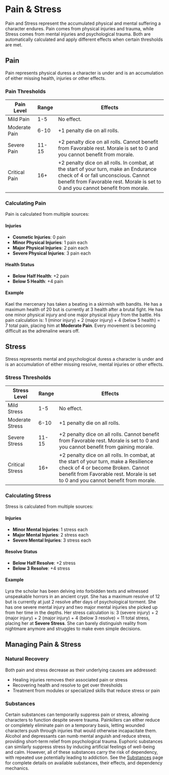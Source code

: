 # Pain & Stress

Pain and Stress represent the accumulated physical and mental suffering a character endures. Pain comes from physical injuries and trauma, while Stress comes from mental injuries and psychological trauma. Both are automatically calculated and apply different effects when certain thresholds are met.

## Pain
<div class="triangle-line"></div>

Pain represents physical duress a character is under and is an accumulation of either missing health, injuries or other effects.

### Pain Thresholds

| Pain Level | Range | Effects |
|------------|-------|---------|
| Mild Pain | 1-5 | No effect. |
| Moderate Pain | 6-10 | +1 penalty die on all rolls. |
| Severe Pain | 11-15 | +2 penalty dice on all rolls. Cannot benefit from Favorable rest. Morale is set to 0 and you cannot benefit from morale. |
| Critical Pain | 16+ | +2 penalty dice on all rolls. In combat, at the start of your turn, make an Endurance check of 4 or fall unconscious. Cannot benefit from Favorable rest. Morale is set to 0 and you cannot benefit from morale. |

### Calculating Pain

Pain is calculated from multiple sources:

#### Injuries
- **Cosmetic Injuries**: 0 pain
- **Minor Physical Injuries**: 1 pain each
- **Major Physical Injuries**: 2 pain each
- **Severe Physical Injuries**: 3 pain each

#### Health Status
- **Below Half Health**: +2 pain
- **Below 5 Health**: +4 pain

#### Example

<div class="example-box">
Kael the mercenary has taken a beating in a skirmish with bandits. He has a maximum health of 20 but is currently at 3 health after a brutal fight. He has one minor physical injury and one major physical injury from the battle. His pain calculation is: 1 (minor injury) + 2 (major injury) + 4 (below 5 health) = 7 total pain, placing him at <strong>Moderate Pain</strong>. Every movement is becoming difficult as the adrenaline wears off.
</div>

## Stress
<div class="triangle-line"></div>

Stress represents mental and psychological duress a character is under and is an accumulation of either missing resolve, mental injuries or other effects.

### Stress Thresholds

| Stress Level | Range | Effects |
|------------|-------|---------|
| Mild Stress | 1-5 | No effect. |
| Moderate Stress | 6-10 | +1 penalty die on all rolls. |
| Severe Stress | 11-15 | +2 penalty dice on all rolls. Cannot benefit from Favorable rest. Morale is set to 0 and you cannot benefit from gaining morale. |
| Critical Stress | 16+ | +2 penalty dice on all rolls. In combat, at the start of your turn, make a Resilience check of 4 or become Broken. Cannot benefit from Favorable rest. Morale is set to 0 and you cannot benefit from morale. |

### Calculating Stress

Stress is calculated from multiple sources:

#### Injuries
- **Minor Mental Injuries**: 1 stress each
- **Major Mental Injuries**: 2 stress each
- **Severe Mental Injuries**: 3 stress each

#### Resolve Status
- **Below Half Resolve**: +2 stress
- **Below 3 Resolve**: +4 stress

#### Example

<div class="example-box">
Lyra the scholar has been delving into forbidden texts and witnessed unspeakable horrors in an ancient crypt. She has a maximum resolve of 12 but is currently at just 2 resolve after days of psychological torment. She has one severe mental injury and two major mental injuries she picked up from her time in the depths. Her stress calculation is: 3 (severe injury) + 2 (major injury) + 2 (major injury) + 4 (below 3 resolve) = 11 total stress, placing her at <strong>Severe Stress</strong>. She can barely distinguish reality from nightmare anymore and struggles to make even simple decisions.
</div>

## Managing Pain & Stress
<div class="triangle-line"></div>

### Natural Recovery
Both pain and stress decrease as their underlying causes are addressed:
- Healing injuries removes their associated pain or stress
- Recovering health and resolve to get over thresholds
- Treatment from modules or specialized skills that reduce stress or pain

### Substances
Certain substances can temporarily suppress pain or stress, allowing characters to function despite severe trauma. Painkillers can either reduce or completely eliminate pain on a temporary basis, letting wounded characters push through injuries that would otherwise incapacitate them. Alcohol and depressants can numb mental anguish and reduce stress, providing short-term relief from psychological trauma. Euphoric substances can similarly suppress stress by inducing artificial feelings of well-being and calm. However, all of these substances carry the risk of dependency, with repeated use potentially leading to addiction. See the [Substances](substances) page for complete details on available substances, their effects, and dependency mechanics.

